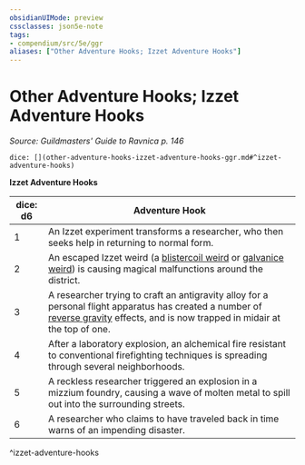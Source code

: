 ```yaml
---
obsidianUIMode: preview
cssclasses: json5e-note
tags:
- compendium/src/5e/ggr
aliases: ["Other Adventure Hooks; Izzet Adventure Hooks"]
---
```

# Other Adventure Hooks; Izzet Adventure Hooks
*Source: Guildmasters' Guide to Ravnica p. 146* 

`dice: [](other-adventure-hooks-izzet-adventure-hooks-ggr.md#^izzet-adventure-hooks)`

**Izzet Adventure Hooks**

| dice: d6 | Adventure Hook |
|----------|----------------|
| 1 | An Izzet experiment transforms a researcher, who then seeks help in returning to normal form. |
| 2 | An escaped Izzet weird (a [blistercoil weird](/3-Mechanics/CLI/bestiary/elemental/blistercoil-weird-ggr.md) or [galvanice weird](/3-Mechanics/CLI/bestiary/elemental/galvanice-weird-ggr.md)) is causing magical malfunctions around the district. |
| 3 | A researcher trying to craft an antigravity alloy for a personal flight apparatus has created a number of [reverse gravity](/3-Mechanics/CLI/spells/reverse-gravity.md) effects, and is now trapped in midair at the top of one. |
| 4 | After a laboratory explosion, an alchemical fire resistant to conventional firefighting techniques is spreading through several neighborhoods. |
| 5 | A reckless researcher triggered an explosion in a mizzium foundry, causing a wave of molten metal to spill out into the surrounding streets. |
| 6 | A researcher who claims to have traveled back in time warns of an impending disaster. |
^izzet-adventure-hooks